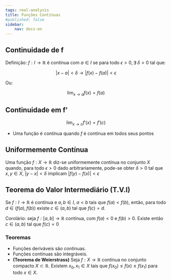 ```yaml
---
tags: real-analysis
title: Funções Contínuas 
#published: false
sidebar:
    nav: docs-en
---
```


## Continuidade de f
Definição: $f:I \rightarrow \mathbb{R}$ é contínua com $a \in I$ se para todo $\epsilon > 0, \exists \; \delta > 0$ tal que:


$$|x-a| < \delta \rightarrow |f(x) - f(a)| < \epsilon$$

Ou: 

$$\lim_{x \rightarrow a} f(x) = f(a)$$

## Continuidade em f'
$$\lim_{x\rightarrow c} f'(x) = f'(c)$$

- Uma função é contínua quando $f$ é contínua em todos seus pontos

## Uniformemente Contínua
Uma função $f:X \rightarrow \mathbb{R}$ diz-se uniformemente contínua no conjunto $X$ quando, para todo $\epsilon>0$ dado arbitrariamente, pode-se obter $\delta>0$ tal que $x,y \in X,$ $|y-x|<\delta$ implicam $|f(y) - f(x)| < \epsilon$ 

## Teorema do Valor Intermediário (T.V.I)
Se $f:I \rightarrow \mathbb{R}$ é contínua e $a,b \in I$, $a < b$ tais que $f(a) < f(b)$, então, para todo $d \in (f(a),f(b))$ existe $c \in (a,b)$ tal que $f(c) = d$.

Corolário: seja $f:[a,b] \rightarrow \mathbb{R}$ contínua, com $f(a) < 0$ e $f(b)>0$. Existe então $c \in(a,b)$ tal que $f(c) = 0$

### Teoremas
- Funções deriváveis são contínuas.
- Funções contínuas são integráveis.
- **(Teorema de Weierstrass)** Seja $f: X \rightarrow \mathbb{R}$ contínua no conjunto compacto $X \subset \mathbb{R}$. Existem $x_0, x_1 \in X$ tais que $f\left(x_0\right) \leq f(x) \leq f\left(x_1\right)$ para todo $x \in X$.
